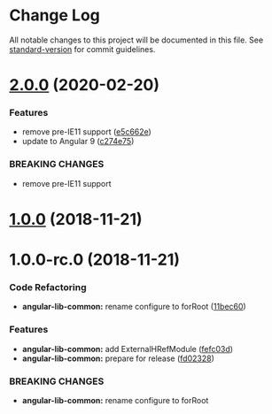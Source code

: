 # Change Log

All notable changes to this project will be documented in this file. See [standard-version](https://github.com/conventional-changelog/standard-version) for commit guidelines.

<a name="2.0.0"></a>
# [2.0.0](https://github.com/marco-eckstein/angular-lib/compare/v1.0.0...v2.0.0) (2020-02-20)


### Features

* remove pre-IE11 support ([e5c662e](https://github.com/marco-eckstein/angular-lib/commit/e5c662e))
* update to Angular 9 ([c274e75](https://github.com/marco-eckstein/angular-lib/commit/c274e75))


### BREAKING CHANGES

* remove pre-IE11 support



<a name="1.0.0"></a>
# [1.0.0](https://github.com/marco-eckstein/angular-lib/compare/v1.0.0-rc.0...v1.0.0) (2018-11-21)



<a name="1.0.0-rc.0"></a>
# 1.0.0-rc.0 (2018-11-21)


### Code Refactoring

* **angular-lib-common:** rename configure to forRoot ([11bec60](https://github.com/marco-eckstein/angular-lib/commit/11bec60))


### Features

* **angular-lib-common:** add ExternalHRefModule ([fefc03d](https://github.com/marco-eckstein/angular-lib/commit/fefc03d))
* **angular-lib-common:** prepare for release ([fd02328](https://github.com/marco-eckstein/angular-lib/commit/fd02328))


### BREAKING CHANGES

* **angular-lib-common:** rename configure to forRoot
